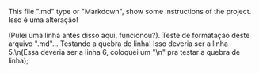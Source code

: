 This file ".md" type or "Markdown", show some instructions of the project.
Isso é uma alteração!

(Pulei uma linha antes disso aqui, funcionou?). Teste de formatação deste arquivo ".md"... Testando a quebra de linha!
Isso deveria ser a linha 5.\n(Essa deveria ser a linha 6, coloquei um "\n" pra testar a quebra de linha);